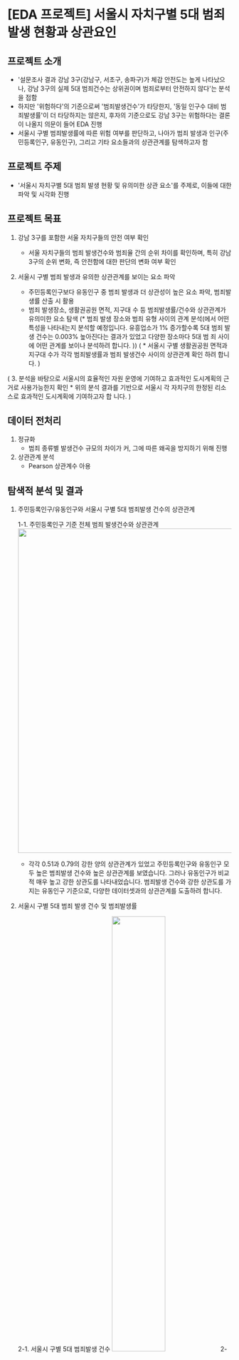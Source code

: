 # [EDA 프로젝트] 서울시 자치구별 5대 범죄 발생 현황과 상관요인 


## 프로젝트 소개
   * '설문조사 결과 강남 3구(강남구, 서초구, 송파구)가 체감 안전도는 높게 나타났으나, 강남 3구의 실제 5대 범죄건수는 상위권이며 범죄로부터 안전하지 않다'는 분석을 접함
   * 하지만 '위험하다'의 기준으로써 '범죄발생건수'가 타당한지, '동일 인구수 대비 범죄발생률'이 더 타당하지는 않은지, 후자의 기준으로도 강남 3구는 위험하다는 결론이 나올지 의문이 들어 EDA 진행
   * 서울시 구별 범죄발생률에 따른 위험 여부를 판단하고, 나아가 범죄 발생과 인구(주민등록인구, 유동인구), 그리고 기타 요소들과의 상관관계를 탐색하고자 함


## 프로젝트 주제
   * '서울시 자치구별 5대 범죄 발생 현황 및 유의미한 상관 요소'를 주제로, 이들에 대한 파악 및 시각화 진행


## 프로젝트 목표

   1. 강남 3구를 포함한 서울 자치구들의 안전 여부 확인
      * 서울 자치구들의 범죄 발생건수와 범죄율 간의 순위 차이를 확인하며, 특히 강남 3구의 순위 변화, 즉 안전함에 대한 판단의 변화 여부 확인
           
   2. 서울시 구별 범죄 발생과 유의한 상관관계를 보이는 요소 파악
      * 주민등록인구보다 유동인구 중 범죄 발생과 더 상관성이 높은 요소 파악, 범죄발생률 산출 시 활용
      * 범죄 발생장소, 생활권공원 면적, 지구대 수 등 범죄발생률/건수와 상관관계가 유의미한 요소 탐색
      (* 범죄 발생 장소와 범죄 유형 사이의 관계 분석(에서 어떤 특성을 나타내는지 분석할 예정입니다. 유흥업소가 1%         증가할수록 5대 범죄 발생 건수는 0.003% 높아진다는 결과가 있었고 다양한 장소마다 5대 범                  죄 사이에 어떤 관계를 보이나 분석하려 합니다. ))
(      * 서울시 구별 생활권공원 면적과 지구대 수가 각각 범죄발생률과 범죄 발생건수 사이의 상관관계 확인         하려 합니다. )
      
(   3. 분석을 바탕으로 서울시의 효율적인 자원 운영에 기여하고 효과적인 도시계획의 근거로 사용가능한지         확인
      * 위의 분석 결과를 기반으로 서울시 각 자치구의 한정된 리소스로 효과적인 도시계획에 기여하고자 합         니다. )


## 데이터 전처리
  1. 정규화
      - 범죄 종류별 발생건수 규모의 차이가 커, 그에 따른 왜곡을 방지하기 위해 진행 
  2. 상관관계 분석
      - Pearson 상관계수 아용


## 탐색적 분석 및 결과
  
  1. 주민등록인구/유동인구와 서울시 구별 5대 범죄발생 건수의 상관관계
  
     1-1. 주민등록인구 기준 전체 범죄 발생건수와 상관관계
        <img width="727" src="https://user-images.githubusercontent.com/75604413/108394239-d9661800-7257-11eb-92fa-8c1437a7a5aa.png">
   
       * 각각 0.51과 0.79의 강한 양의 상관관계가 있었고 주민등록인구와 유동인구 모두 높은 범죄발생 건수와 높은 상관관계를 보였습니다. 그러나 유동인구가 비교적 매우 높고 강한 상관도를 나타내었습니다. 범죄발생 건수와 강한 상관도를 가지는 유동인구 기준으로, 다양한 데이터셋과의 상관관계를 도출하려 합니다. 
   
   
  2. 서울시 구별 5대 범죄 발생 건수 및 범죄발생률
  
     2-1. 서울시 구별 5대 범죄발생 건수
      <img src="https://user-images.githubusercontent.com/75604413/108393191-c43cb980-7256-11eb-8fef-212e80e3620d.png" width="50%" height="50%"/>
      2-2. 서울시 구별 5대 범죄발생률
      <img src="https://user-images.githubusercontent.com/75604413/108393481-0e259f80-7257-11eb-9ed5-744c1ba29aee.png" width="50%" height="50%"/>
  
  3. 범죄 발생 장소와 범죄 유형별 범죄발생률
    
  <img src="https://user-images.githubusercontent.com/75604413/108393927-7e342580-7257-11eb-9259-58aa4a403a3a.png" width="50%" height="50%"/>
    
  4. 5대 범죄 발생 건수와 지구대의 상관관계
  <img src="https://user-images.githubusercontent.com/75604413/108397344-32837b00-725b-11eb-8733-09a7058b55c6.png" width="50%" height="50%"/>



  5. 범죄 발생률과 생활권공원 면적의 상관관계
  <img width="727" src="https://user-images.githubusercontent.com/75604413/108397309-27304f80-725b-11eb-9312-f4631632c7eb.png">


## 데이터셋
  1. 서울시 열린데이터 광장
  
      * [서울시 5대 범죄 발생 현황](http://data.seoul.go.kr/dataList/316/S/2/datasetView.do)
      * [서울시 공원 (1인당 공원면적) 현황](http://data.seoul.go.kr/dataList/360/S/2/datasetView.do)
      * [서울시 구별 가로등 현황](http://data.seoul.go.kr/dataList/261/S/2/datasetView.do)
      * [서울시 구별 주민등록인구 현황](http://data.seoul.go.kr/dataList/419/S/2/datasetView.do)
      * [서울시 주민등록인구 (연령별/구별) 통계](http://data.seoul.go.kr/dataList/10718/S/2/datasetView.do)
      * [서울시 지구대/파출소/치안센터 수](http://data.seoul.go.kr/dataList/224/S/2/datasetView.do)
  
  2. 한국 데이터 산업진흥원
     * [서울시 구별 유동인구 현황](http://datakorea.datastore.or.kr/profile/geo/04000KR11/#flow_top_bottom_private_data)


## 결과 요약
* 범죄 발생 건수는 대체로 주민등록인구보다는 유동인구와 더 높은 상관관계를 보였다.
* 강남 3구가 비록 절대건수는 상위권이나, 이는 많은 유동인구 때문으로 범죄발생률은 중~하위권에 위치하여 안전한 편임
* 대부분 범죄는 노상에서 다수 발생하는 반면, 살인은 예외적으로 주거지에서 높은 발생률을 보임
* 지구대 수와 범죄발생 건수 간에는  약한 양의 상관관계가 나타남
* 생활권 공원 면적을 늘리는 것은 절도/폭력발생률 감소에 유의미한 것으로 판단


## 참조
* 조중구 (2003). 범죄발생의 도시계획적 함의. 서울대학교 박사학위 논문
* 강준모, 김현정 (2007). 도시 내 공원녹지공간이 범죄에 미치는 영향.<대한토목학회논문집>, 27권 제1 D호, 117-129.
* 윤창완 (2014, 10, 20). [국감브리핑]'부자동네'...서울 강남 3구 체감안전도 높아. <NEWS 1>. URL: https://news.mt.co.kr/mtview.php?no=2014102009548225853
* 박대로 (2019, 02, 03). 서울 1인가구·유흥업소·女 많을수록 살인 등 5대범죄 다발. <NEWSIS>. URL: https://mobile.newsis.com/view.html?ar_id=NISX20190124_0000540393#_enliple


## Member / Role
* 임현수 / 범죄 데이터 및 인구 데이터 전처리, 분석, 시각화, 발표 내용 기획, 발표 자료 최종 검토, 발표.
* 정다은 / 기타 요소 데이터 전처리, 범죄 발생과 기타요소 간 상관관계 분석, 시각화, 발표자료 작성.





